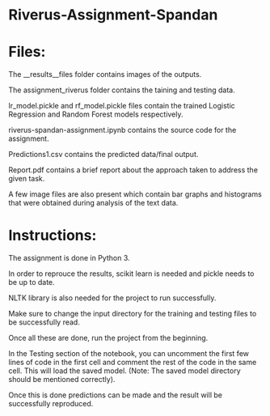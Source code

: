 # Riverus-Assignment-Spandan

# Files:

The __results__files folder contains images of the outputs.

The assignment_riverus folder contains the taining and testing data.

lr_model.pickle and rf_model.pickle files contain the trained Logistic Regression and Random Forest models respectively.

riverus-spandan-assignment.ipynb contains the source code for the assignment.

Predictions1.csv contains the predicted data/final output.

Report.pdf contains a brief report about the approach taken to address the given task.

A few image files are also present which contain bar graphs and histograms that were obtained during analysis of the text data.

# Instructions:

The assignment is done in Python 3.

In order to reprouce the results, scikit learn is needed and pickle needs to be up to date.

NLTK library is also needed for the project to run successfully.

Make sure to change the input directory for the training and testing files to be successfully read.

Once all these are done, run the project from the beginning. 

In the Testing section of the notebook, you can uncomment the first few lines of code in the first cell and comment the rest of the code in the same cell. This will load the saved model. (Note: The saved model directory should be mentioned correctly).

Once this is done predictions can be made and the result will be successfully reproduced.
